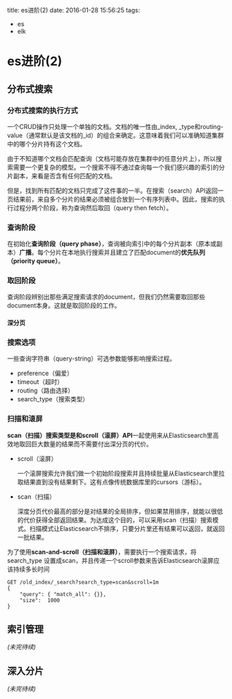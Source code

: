 title: es进阶(2)
date: 2016-01-28 15:56:25
tags:
- es
- elk

# es进阶(2)

## 分布式搜索

### 分布式搜索的执行方式

一个CRUD操作只处理一个单独的文档。文档的唯一性由_index, _type和routing-value（通常默认是该文档的_id）的组合来确定。这意味着我们可以准确知道集群中的哪个分片持有这个文档。

由于不知道哪个文档会匹配查询（文档可能存放在集群中的任意分片上），所以搜索需要一个更复杂的模型。一个搜索不得不通过查询每一个我们感兴趣的索引的分片副本，来看是否含有任何匹配的文档。

但是，找到所有匹配的文档只完成了这件事的一半。在搜索（search）API返回一页结果前，来自多个分片的结果必须被组合放到一个有序列表中。因此，搜索的执行过程分两个阶段，称为查询然后取回（query then fetch）。	

### 查询阶段

在初始化**查询阶段（query phase）**，查询被向索引中的每个分片副本（原本或副本）**广播**。每个分片在本地执行搜索并且建立了匹配document的**优先队列（priority queue）**。

### 取回阶段

查询阶段辨别出那些满足搜索请求的document，但我们仍然需要取回那些document本身。这就是取回阶段的工作。

#### 深分页

### 搜索选项

一些查询字符串（query-string）可选参数能够影响搜索过程。

* preference（偏爱）
* timeout（超时）
* routing（路由选择）
* search_type（搜索类型）

### 扫描和滚屏

**scan（扫描）**搜索类型是和**scroll（滚屏）API**一起使用来从Elasticsearch里高效地取回巨大数量的结果而不需要付出深分页的代价。

* scroll（滚屏）

	一个滚屏搜索允许我们做一个初始阶段搜索并且持续批量从Elasticsearch里拉取结果直到没有结果剩下。这有点像传统数据库里的cursors（游标）。
	
* scan（扫描）

	深度分页代价最高的部分是对结果的全局排序，但如果禁用排序，就能以很低的代价获得全部返回结果。为达成这个目的，可以采用scan（扫描）搜索模式。扫描模式让Elasticsearch不排序，只要分片里还有结果可以返回，就返回一批结果。
	
为了使用**scan-and-scroll（扫描和滚屏）**，需要执行一个搜索请求，将search_type 设置成scan，并且传递一个scroll参数来告诉Elasticsearch滚屏应该持续多长时间

	GET /old_index/_search?search_type=scan&scroll=1m
	{
	    "query": { "match_all": {}},
	    "size":  1000
	}		


## 索引管理

*(未完待续)*

## 深入分片

*(未完待续)*







